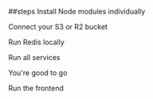 ##steps
Install Node modules individually

Connect your S3 or R2 bucket

Run Redis locally

Run all services

You're good to go

Run the frontend
